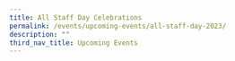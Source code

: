 ```yaml
---
title: All Staff Day Celebrations
permalink: /events/upcoming-events/all-staff-day-2023/
description: ""
third_nav_title: Upcoming Events
---
```


